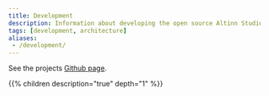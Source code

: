 ```yaml
---
title: Development
description: Information about developing the open source Altinn Studio solution.
tags: [development, architecture]
aliases:
 - /development/
---
```


See the projects [Github page](https://github.com/Altinn/altinn-studio/).

{{% children description="true" depth="1" %}}
